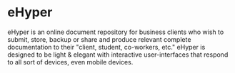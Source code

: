 eHyper
======

eHyper is an online document repository for business clients who wish to submit, store, backup or share and produce relevant complete documentation to their "client, student, co-workers, etc."  eHyper is designed to be light &amp; elegant with interactive user-interfaces that respond to all sort of devices, even mobile devices.
